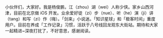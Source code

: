 小伙伴们，大家好。我是杨俊鹏，江（zhou）湖（wei）人称少侠。家乡山西河津，目前在北京做 iOS 开发。业余爱好徒（zi）步（nue）、听（he）演（ji）讲（tang）和写（zi）作（嗨）。「剑来」小说迷。「知识星球」和「极客时间」重度用户。目前在养成「工作记录」习惯，活跃于八号线回龙观东大街站。期待和大家一起精进~深夜打扰了，不好意思，感谢阅读。
